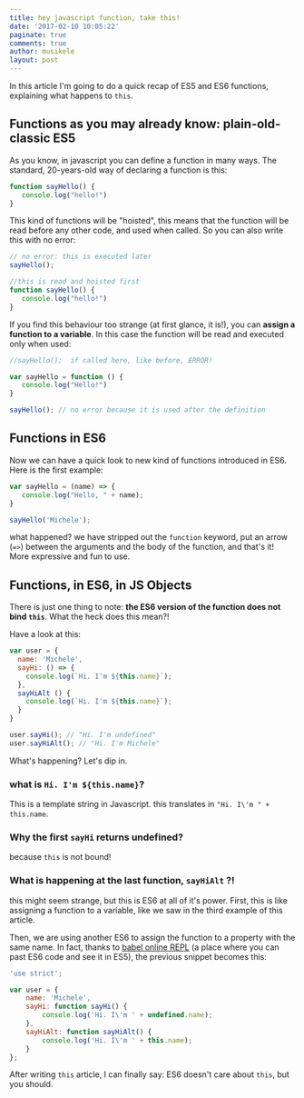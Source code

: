 ```yaml
---
title: hey javascript function, take this!
date: '2017-02-10 10:05:22'
paginate: true
comments: true
author: musikele
layout: post
---
```

In this article I'm going to do a quick recap of ES5 and ES6 functions, explaining what happens to `this`.

## Functions as you may already know: plain-old-classic ES5

As you know, in javascript you can define a function in many ways. The standard, 20-years-old way of declaring a function is this:

```javascript
function sayHello() {
   console.log("hello!") 
}
```

This kind of functions will be "hoisted", this means that the function will be read before any other code, and used when called. So you can also write this with no error:

```javascript
// no error: this is executed later
sayHello(); 

//this is read and hoisted first 
function sayHello() {
   console.log("hello!") 
}
```

If you find this behaviour too strange (at first glance, it is!), you can **assign a function to a variable**. In this case the function will be read and executed only when used:

```javascript
//sayHello();  if called here, like before, ERROR! 

var sayHello = function () {
   console.log("Hello!") 
}

sayHello(); // no error because it is used after the definition
```

## Functions in ES6

Now we can have a quick look to new kind of functions introduced in ES6\. Here is the first example:

```javascript
var sayHello = (name) => { 
   console.log("Hello, " + name);
}

sayHello('Michele');
```

what happened? we have stripped out the `function` keyword, put an arrow (`=>`) between the arguments and the body of the function, and that's it! More expressive and fun to use.

## Functions, in ES6, in JS Objects

There is just one thing to note: **the ES6 version of the function does not bind `this`**. What the heck does this mean?!

Have a look at this:

```javascript
var user = {
  name: 'Michele',
  sayHi: () => {
    console.log(`Hi. I'm ${this.name}`);
  },
  sayHiAlt () {
    console.log(`Hi. I'm ${this.name}`);
  }
}

user.sayHi(); // "Hi. I'm undefined"
user.sayHiAlt(); // "Hi. I'm Michele"
```

What's happening? Let's dip in.

### what is `Hi. I'm ${this.name}`?

This is a template string in Javascript. this translates in `"Hi. I\'m " + this.name`.

### Why the first `sayHi` returns undefined?

because `this` is not bound!

### What is happening at the last function, `sayHiAlt` ?!

this might seem strange, but this is ES6 at all of it's power. First, this is like assigning a function to a variable, like we saw in the third example of this article.

Then, we are using another ES6 to assign the function to a property with the same name. In fact, thanks to [babel online REPL](https://babeljs.io/repl/) (a place where you can past ES6 code and see it in ES5), the previous snippet becomes this:  

```javascript
'use strict';

var user = {
    name: 'Michele',
    sayHi: function sayHi() {
        console.log('Hi. I\'m ' + undefined.name);
    },
    sayHiAlt: function sayHiAlt() {
        console.log('Hi. I\'m ' + this.name);
    }
};
```

After writing `this` article, I can finally say: ES6 doesn't care about `this`, but you should. 